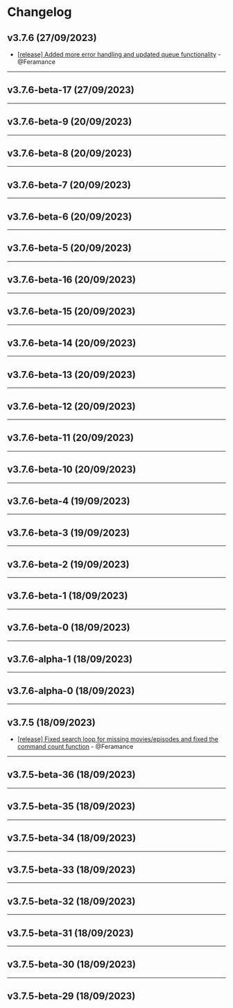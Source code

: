 # Changelog

## v3.7.6 (27/09/2023)
- [[release] Added more error handling and updated queue functionality](https://github.com/Feramance/qBitrr/commit/ffeecb09c6aa9df46040b68b83bc565ca6cb3043) - @Feramance

---

## v3.7.6-beta-17 (27/09/2023)

---

## v3.7.6-beta-9 (20/09/2023)

---

## v3.7.6-beta-8 (20/09/2023)

---

## v3.7.6-beta-7 (20/09/2023)

---

## v3.7.6-beta-6 (20/09/2023)

---

## v3.7.6-beta-5 (20/09/2023)

---

## v3.7.6-beta-16 (20/09/2023)

---

## v3.7.6-beta-15 (20/09/2023)

---

## v3.7.6-beta-14 (20/09/2023)

---

## v3.7.6-beta-13 (20/09/2023)

---

## v3.7.6-beta-12 (20/09/2023)

---

## v3.7.6-beta-11 (20/09/2023)

---

## v3.7.6-beta-10 (20/09/2023)

---

## v3.7.6-beta-4 (19/09/2023)

---

## v3.7.6-beta-3 (19/09/2023)

---

## v3.7.6-beta-2 (19/09/2023)

---

## v3.7.6-beta-1 (18/09/2023)

---

## v3.7.6-beta-0 (18/09/2023)

---

## v3.7.6-alpha-1 (18/09/2023)

---

## v3.7.6-alpha-0 (18/09/2023)

---

## v3.7.5 (18/09/2023)
- [[release] Fixed search loop for missing movies/episodes and fixed the command count function](https://github.com/Feramance/qBitrr/commit/368c7eec5e3a7e7af9534e5110ba1c4cc833dd93) - @Feramance

---

## v3.7.5-beta-36 (18/09/2023)

---

## v3.7.5-beta-35 (18/09/2023)

---

## v3.7.5-beta-34 (18/09/2023)

---

## v3.7.5-beta-33 (18/09/2023)

---

## v3.7.5-beta-32 (18/09/2023)

---

## v3.7.5-beta-31 (18/09/2023)

---

## v3.7.5-beta-30 (18/09/2023)

---

## v3.7.5-beta-29 (18/09/2023)
